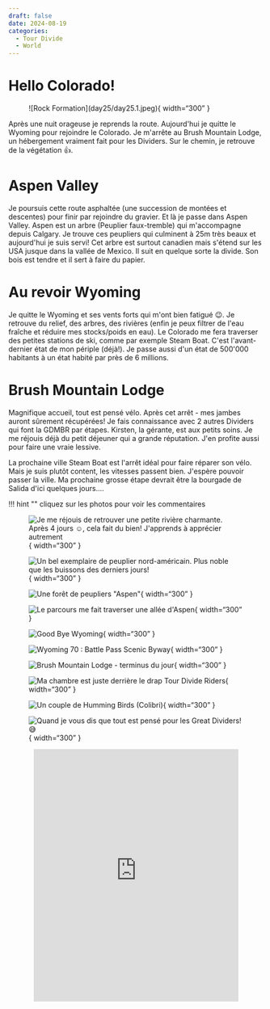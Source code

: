```yaml
---
draft: false 
date: 2024-08-19
categories:
  - Tour Divide
  - World
---
```


#  Hello Colorado!

<figure markdown>
![Rock Formation](day25/day25.1.jpeg){ width=“300” }
</figure>

Après une nuit orageuse je reprends la route. Aujourd'hui je quitte le Wyoming pour rejoindre le Colorado. Je m'arrête au Brush Mountain Lodge, un hébergement vraiment fait pour les Dividers. Sur le chemin, je retrouve de la végétation 👍.

<!-- more -->

# Aspen Valley 

Je poursuis cette route asphaltée (une succession de montées et descentes) pour finir par rejoindre du gravier. Et là je passe dans Aspen Valley. Aspen est un arbre (Peuplier faux-tremble) qui m'accompagne depuis Calgary. Je trouve ces peupliers qui culminent à 25m très beaux et aujourd'hui je suis servi! Cet arbre est surtout canadien mais s'étend sur les USA jusque dans la vallée de Mexico. Il suit en quelque sorte la divide. Son bois est tendre et il sert à faire du papier.

# Au revoir Wyoming

Je quitte le Wyoming et ses vents forts qui m'ont bien fatigué 😉. Je retrouve du relief, des arbres, des rivières (enfin je peux filtrer de l'eau fraîche et réduire mes stocks/poids en eau). Le Colorado me fera traverser des petites stations de ski, comme par exemple Steam Boat. C'est l'avant-dernier état de mon périple (déjà!). Je passe aussi d'un état de 500'000 habitants à un état habité par près de 6 millions.


# Brush Mountain Lodge 

Magnifique accueil, tout est pensé vélo. Après cet arrêt - mes jambes auront sûrement récupérées! Je fais connaissance avec 2 autres Dividers qui font la GDMBR par étapes. Kirsten, la gérante, est aux petits soins. Je me réjouis déjà du petit déjeuner qui a grande réputation. J'en profite aussi pour faire une vraie lessive. 

La prochaine ville Steam Boat est l'arrêt idéal pour faire réparer son vélo. Mais je suis plutôt content, les vitesses passent bien. J'espère pouvoir passer la ville. Ma prochaine grosse étape devrait être la bourgade de Salida d'ici quelques jours....


!!! hint ""
    cliquez sur les photos pour voir les commentaires

<figure markdown>

![Je me réjouis de retrouver une petite rivière charmante. Après 4 jours ☺️, cela fait du bien! J'apprends à apprécier autrement](day25/day25.2.jpeg){ width=“300” }

![Un bel exemplaire de peuplier nord-américain. Plus noble que les buissons des derniers jours!](day25/day25.3.jpeg){ width=“300” }

![Une forêt de peupliers "Aspen"](day25/day25.4.jpeg){ width=“300” }

![Le parcours me fait traverser une allée d'Aspen](day25/day25.5.jpeg){ width=“300” }

![Good Bye Wyoming](day25/day25.6.jpeg){ width=“300” }

![Wyoming 70 : Battle Pass Scenic Byway](day25/day25.7.jpeg){ width=“300” }

![Brush Mountain Lodge - terminus du jour](day25/day25.8.jpeg){ width=“300” }

![Ma chambre est juste derrière le drap Tour Divide Riders](day25/day25.9.jpeg){ width=“300” }

![Un couple de Humming Birds (Colibri)](day25/day25.10.jpeg){ width=“300” }

![Quand je vous dis que tout est pensé pour les Great Dividers! 😅](day25/day25.11.jpeg){ width=“300” }

</figure>

<center>
<iframe src='https://connect.garmin.com/modern/activity/embed/16809149974' title='Day 25' width='405' height='500' frameborder='0'></iframe>
</center>




